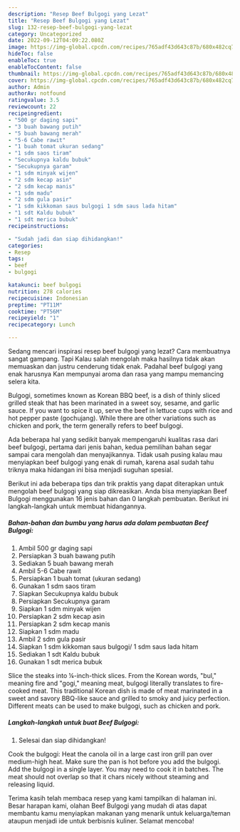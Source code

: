 ```yaml
---
description: "Resep Beef Bulgogi yang Lezat"
title: "Resep Beef Bulgogi yang Lezat"
slug: 132-resep-beef-bulgogi-yang-lezat
category: Uncategorized
date: 2022-09-12T04:09:22.080Z
image: https://img-global.cpcdn.com/recipes/765adf43d643c87b/680x482cq70/beef-bulgogi-foto-resep-utama.jpg
hideToc: false
enableToc: true
enableTocContent: false
thumbnail: https://img-global.cpcdn.com/recipes/765adf43d643c87b/680x482cq70/beef-bulgogi-foto-resep-utama.jpg
cover: https://img-global.cpcdn.com/recipes/765adf43d643c87b/680x482cq70/beef-bulgogi-foto-resep-utama.jpg
author: Admin
authorAv: notfound
ratingvalue: 3.5
reviewcount: 22
recipeingredient:
- "500 gr daging sapi"
- "3 buah bawang putih"
- "5 buah bawang merah"
- "5-6 Cabe rawit"
- "1 buah tomat ukuran sedang"
- "1 sdm saos tiram"
- "Secukupnya kaldu bubuk"
- "Secukupnya garam"
- "1 sdm minyak wijen"
- "2 sdm kecap asin"
- "2 sdm kecap manis"
- "1 sdm madu"
- "2 sdm gula pasir"
- "1 sdm kikkoman saus bulgogi 1 sdm saus lada hitam"
- "1 sdt Kaldu bubuk"
- "1 sdt merica bubuk"
recipeinstructions:

- "Sudah jadi dan siap dihidangkan!"
categories:
- Resep
tags:
- beef
- bulgogi

katakunci: beef bulgogi 
nutrition: 278 calories
recipecuisine: Indonesian
preptime: "PT11M"
cooktime: "PT56M"
recipeyield: "1"
recipecategory: Lunch

---
```



Sedang mencari inspirasi resep beef bulgogi yang lezat? Cara membuatnya sangat gampang. Tapi Kalau salah mengolah maka hasilnya tidak akan memuaskan dan justru cenderung tidak enak. Padahal beef bulgogi yang enak harusnya Kan mempunyai aroma dan rasa yang mampu memancing selera kita.


Bulgogi, sometimes known as Korean BBQ beef, is a dish of thinly sliced grilled steak that has been marinated in a sweet soy, sesame, and garlic sauce. If you want to spice it up, serve the beef in lettuce cups with rice and hot pepper paste (gochujang). While there are other variations such as chicken and pork, the term generally refers to beef bulgogi.

Ada beberapa hal yang sedikit banyak mempengaruhi kualitas rasa dari beef bulgogi, pertama dari jenis bahan, kedua pemilihan bahan segar sampai cara mengolah dan menyajikannya. Tidak usah pusing kalau mau menyiapkan beef bulgogi yang enak di rumah, karena asal sudah tahu triknya maka hidangan ini bisa menjadi suguhan spesial.


Berikut ini ada beberapa tips dan trik praktis yang dapat diterapkan untuk mengolah beef bulgogi yang siap dikreasikan. Anda bisa menyiapkan Beef Bulgogi menggunakan 16 jenis bahan dan 0 langkah pembuatan. Berikut ini langkah-langkah untuk membuat hidangannya.

<!--inarticleads1-->

##### Bahan-bahan dan bumbu yang harus ada dalam pembuatan Beef Bulgogi:

1. Ambil 500 gr daging sapi
1. Persiapkan 3 buah bawang putih
1. Sediakan 5 buah bawang merah
1. Ambil 5-6 Cabe rawit
1. Persiapkan 1 buah tomat (ukuran sedang)
1. Gunakan 1 sdm saos tiram
1. Siapkan Secukupnya kaldu bubuk
1. Persiapkan Secukupnya garam
1. Siapkan 1 sdm minyak wijen
1. Persiapkan 2 sdm kecap asin
1. Persiapkan 2 sdm kecap manis
1. Siapkan 1 sdm madu
1. Ambil 2 sdm gula pasir
1. Siapkan 1 sdm kikkoman saus bulgogi/ 1 sdm saus lada hitam
1. Sediakan 1 sdt Kaldu bubuk
1. Gunakan 1 sdt merica bubuk


Slice the steaks into ¼-inch-thick slices. From the Korean words, &#34;bul,&#34; meaning fire and &#34;gogi,&#34; meaning meat, bulgogi literally translates to fire-cooked meat. This traditional Korean dish is made of meat marinated in a sweet and savory BBQ-like sauce and grilled to smoky and juicy perfection. Different meats can be used to make bulgogi, such as chicken and pork. 

<!--inarticleads2-->

##### Langkah-langkah untuk buat Beef Bulgogi:


1. Selesai dan siap dihidangkan!

Cook the bulgogi: Heat the canola oil in a large cast iron grill pan over medium-high heat. Make sure the pan is hot before you add the bulgogi. Add the bulgogi in a single layer. You may need to cook it in batches. The meat should not overlap so that it chars nicely without steaming and releasing liquid. 

Terima kasih telah membaca resep yang kami tampilkan di halaman ini. Besar harapan kami, olahan Beef Bulgogi yang mudah di atas dapat membantu kamu menyiapkan makanan yang menarik untuk keluarga/teman ataupun menjadi ide untuk berbisnis kuliner. Selamat mencoba!
